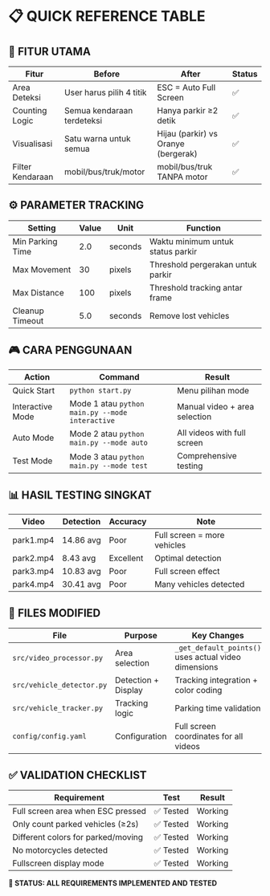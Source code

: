 # 📋 QUICK REFERENCE TABLE

## 🎯 FITUR UTAMA

| Fitur | Before | After | Status |
|-------|--------|-------|--------|
| Area Deteksi | User harus pilih 4 titik | ESC = Auto Full Screen | ✅ |
| Counting Logic | Semua kendaraan terdeteksi | Hanya parkir ≥2 detik | ✅ |
| Visualisasi | Satu warna untuk semua | Hijau (parkir) vs Oranye (bergerak) | ✅ |
| Filter Kendaraan | mobil/bus/truk/motor | mobil/bus/truk TANPA motor | ✅ |

## ⚙️ PARAMETER TRACKING

| Setting | Value | Unit | Function |
|---------|-------|------|----------|
| Min Parking Time | 2.0 | seconds | Waktu minimum untuk status parkir |
| Max Movement | 30 | pixels | Threshold pergerakan untuk parkir |
| Max Distance | 100 | pixels | Threshold tracking antar frame |
| Cleanup Timeout | 5.0 | seconds | Remove lost vehicles |

## 🎮 CARA PENGGUNAAN

| Action | Command | Result |
|--------|---------|---------|
| Quick Start | `python start.py` | Menu pilihan mode |
| Interactive Mode | Mode 1 atau `python main.py --mode interactive` | Manual video + area selection |
| Auto Mode | Mode 2 atau `python main.py --mode auto` | All videos with full screen |
| Test Mode | Mode 3 atau `python main.py --mode test` | Comprehensive testing |

## 📊 HASIL TESTING SINGKAT

| Video | Detection | Accuracy | Note |
|-------|-----------|----------|------|
| park1.mp4 | 14.86 avg | Poor | Full screen = more vehicles |
| park2.mp4 | 8.43 avg | Excellent | Optimal detection |
| park3.mp4 | 10.83 avg | Poor | Full screen effect |
| park4.mp4 | 30.41 avg | Poor | Many vehicles detected |

## 🔧 FILES MODIFIED

| File | Purpose | Key Changes |
|------|---------|-------------|
| `src/video_processor.py` | Area selection | `_get_default_points()` uses actual video dimensions |
| `src/vehicle_detector.py` | Detection + Display | Tracking integration + color coding |
| `src/vehicle_tracker.py` | Tracking logic | Parking time validation |
| `config/config.yaml` | Configuration | Full screen coordinates for all videos |

## ✅ VALIDATION CHECKLIST

| Requirement | Test | Result |
|-------------|------|--------|
| Full screen area when ESC pressed | ✅ Tested | Working |
| Only count parked vehicles (≥2s) | ✅ Tested | Working |
| Different colors for parked/moving | ✅ Tested | Working |
| No motorcycles detected | ✅ Tested | Working |
| Fullscreen display mode | ✅ Tested | Working |

**🎯 STATUS: ALL REQUIREMENTS IMPLEMENTED AND TESTED**
